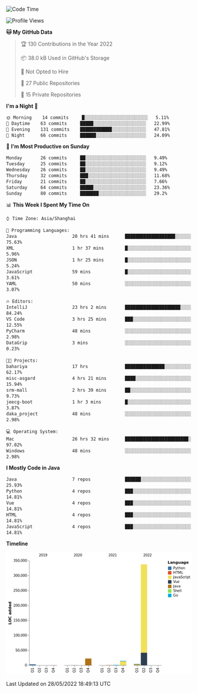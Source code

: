 <!--START_SECTION:waka-->
![Code Time](http://img.shields.io/badge/Code%20Time-0%20secs-blue)

![Profile Views](http://img.shields.io/badge/Profile%20Views-0-blue)

**🐱 My GitHub Data** 

> 🏆 130 Contributions in the Year 2022
 > 
> 📦 38.0 kB Used in GitHub's Storage 
 > 
> 🚫 Not Opted to Hire
 > 
> 📜 27 Public Repositories 
 > 
> 🔑 15 Private Repositories  
 > 
**I'm a Night 🦉** 

```text
🌞 Morning    14 commits     █░░░░░░░░░░░░░░░░░░░░░░░░   5.11% 
🌆 Daytime    63 commits     █████░░░░░░░░░░░░░░░░░░░░   22.99% 
🌃 Evening    131 commits    ████████████░░░░░░░░░░░░░   47.81% 
🌙 Night      66 commits     ██████░░░░░░░░░░░░░░░░░░░   24.09%

```
📅 **I'm Most Productive on Sunday** 

```text
Monday       26 commits     ██░░░░░░░░░░░░░░░░░░░░░░░   9.49% 
Tuesday      25 commits     ██░░░░░░░░░░░░░░░░░░░░░░░   9.12% 
Wednesday    26 commits     ██░░░░░░░░░░░░░░░░░░░░░░░   9.49% 
Thursday     32 commits     ███░░░░░░░░░░░░░░░░░░░░░░   11.68% 
Friday       21 commits     ██░░░░░░░░░░░░░░░░░░░░░░░   7.66% 
Saturday     64 commits     █████░░░░░░░░░░░░░░░░░░░░   23.36% 
Sunday       80 commits     ███████░░░░░░░░░░░░░░░░░░   29.2%

```


📊 **This Week I Spent My Time On** 

```text
⌚︎ Time Zone: Asia/Shanghai

💬 Programming Languages: 
Java                     20 hrs 41 mins      ███████████████████░░░░░░   75.63% 
XML                      1 hr 37 mins        █░░░░░░░░░░░░░░░░░░░░░░░░   5.96% 
JSON                     1 hr 25 mins        █░░░░░░░░░░░░░░░░░░░░░░░░   5.24% 
JavaScript               59 mins             █░░░░░░░░░░░░░░░░░░░░░░░░   3.61% 
YAML                     50 mins             ░░░░░░░░░░░░░░░░░░░░░░░░░   3.07%

🔥 Editors: 
IntelliJ                 23 hrs 2 mins       █████████████████████░░░░   84.24% 
VS Code                  3 hrs 25 mins       ███░░░░░░░░░░░░░░░░░░░░░░   12.55% 
PyCharm                  48 mins             ░░░░░░░░░░░░░░░░░░░░░░░░░   2.98% 
DataGrip                 3 mins              ░░░░░░░░░░░░░░░░░░░░░░░░░   0.23%

🐱‍💻 Projects: 
bahariya                 17 hrs              ███████████████░░░░░░░░░░   62.17% 
misc-asgard              4 hrs 21 mins       ████░░░░░░░░░░░░░░░░░░░░░   15.94% 
srm-mall                 2 hrs 39 mins       ██░░░░░░░░░░░░░░░░░░░░░░░   9.73% 
jeecg-boot               1 hr 3 mins         █░░░░░░░░░░░░░░░░░░░░░░░░   3.87% 
daka_project             48 mins             ░░░░░░░░░░░░░░░░░░░░░░░░░   2.98%

💻 Operating System: 
Mac                      26 hrs 32 mins      ████████████████████████░   97.02% 
Windows                  48 mins             ░░░░░░░░░░░░░░░░░░░░░░░░░   2.98%

```

**I Mostly Code in Java** 

```text
Java                     7 repos             ██████░░░░░░░░░░░░░░░░░░░   25.93% 
Python                   4 repos             ███░░░░░░░░░░░░░░░░░░░░░░   14.81% 
Vue                      4 repos             ███░░░░░░░░░░░░░░░░░░░░░░   14.81% 
HTML                     4 repos             ███░░░░░░░░░░░░░░░░░░░░░░   14.81% 
JavaScript               4 repos             ███░░░░░░░░░░░░░░░░░░░░░░   14.81%

```


**Timeline**

![Chart not found](https://raw.githubusercontent.com/youtiaoguagua/youtiaoguagua/master/charts/bar_graph.png) 


 Last Updated on 28/05/2022 18:49:13 UTC
<!--END_SECTION:waka-->